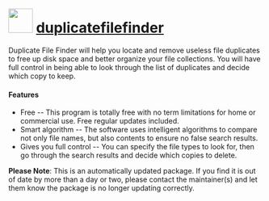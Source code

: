 # <img src="https://cdn.jsdelivr.net/gh/mkevenaar/chocolatey-packages@a2f72310c47a30845d22ffef9f4c75b065d5e077/icons/duplicatefilefinder.png" width="48" height="48"/> [duplicatefilefinder](https://community.chocolatey.org/packages/duplicatefilefinder)

Duplicate File Finder will help you locate and remove useless file duplicates to free up disk space and better organize your file collections. You will have full control in being able to look through the list of duplicates and decide which copy to keep.

#### Features

* Free -- This program is totally free with no term limitations for home or commercial use. Free regular updates included.
* Smart algorithm -- The software uses intelligent algorithms to compare not only file names, but also contents to ensure no false search results.
* Gives you full control -- You can specify the file types to look for, then go through the search results and decide which copies to delete.

**Please Note**: This is an automatically updated package. If you find it is
out of date by more than a day or two, please contact the maintainer(s) and
let them know the package is no longer updating correctly.
